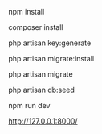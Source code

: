 npm install

composer install

php artisan key:generate

php artisan migrate:install

php artisan migrate

php artisan db:seed

npm run dev

http://127.0.0.1:8000/
